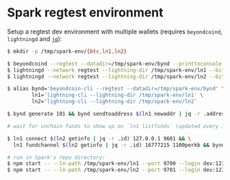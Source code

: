 # Spark regtest environment

Setup a regtest dev environment with multiple wallets (requires `beyondcoind`, `lightningd` and [`jq`](https://stedolan.github.io/jq/download/)):

```bash
$ mkdir -p /tmp/spark-env/{btc,ln1,ln2}

$ beyondcoind --regtest --datadir=/tmp/spark-env/bynd --printtoconsole
$ lightningd --network regtest --lightning-dir /tmp/spark-env/ln1 --bitcoin-datadir /tmp/spark-env/bynd --addr 127.0.0.1:9600
$ lightningd --network regtest --lightning-dir /tmp/spark-env/ln2 --bitcoin-datadir /tmp/spark-env/bynd --addr 127.0.0.1:9601

$ alias bynd='beyondcoin-cli --regtest --datadir=/tmp/spark-env/bynd' \
        ln1='lightning-cli --lightning-dir /tmp/spark-env/ln1' \
        ln2='lightning-cli --lightning-dir /tmp/spark-env/ln2'

$ bynd generate 101 && bynd sendtoaddress $(ln1 newaddr | jq -r .address) 5 && bynd generate 1

# wait for onchain funds to show up on `ln1 listfunds` (updated every 30s)

$ ln1 connect $(ln2 getinfo | jq -r .id) 127.0.0.1 9601 && \
  ln1 fundchannel $(ln2 getinfo | jq -r .id) 16777215 1100perkb && bynd generate 1

# run in Spark's repo directory:
$ npm start -- --ln-path /tmp/spark-env/ln1 --port 9700 --login dev:123
$ npm start -- --ln-path /tmp/spark-env/ln2 --port 9701 --login dev:123
```
